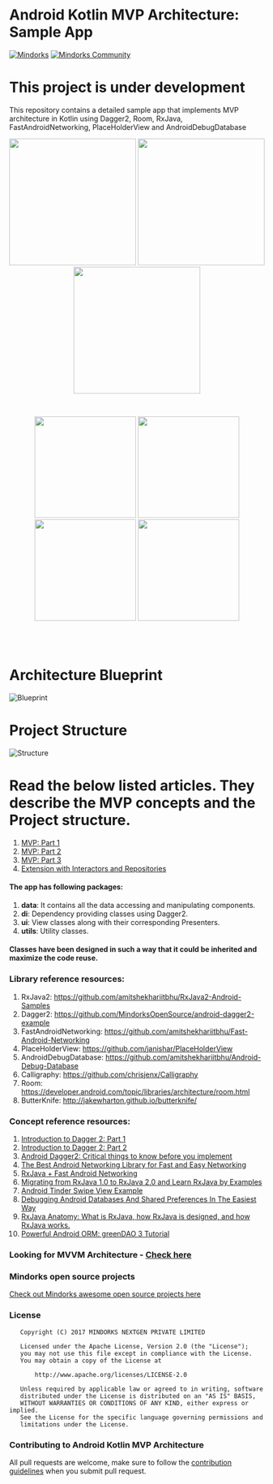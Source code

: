 # Android Kotlin MVP Architecture: Sample App
[![Mindorks](https://img.shields.io/badge/mindorks-opensource-blue.svg)](https://mindorks.com/open-source-projects)
[![Mindorks Community](https://img.shields.io/badge/join-community-blue.svg)](https://mindorks.com/join-community)

# This project is under development

This repository contains a detailed sample app that implements MVP architecture in Kotlin using Dagger2, Room, RxJava, FastAndroidNetworking, PlaceHolderView and AndroidDebugDatabase
<p align="center">
  <img src="https://janishar.github.io/images/mvp-app-pics/mvp-login.png" width="250">
  <img src="https://janishar.github.io/images/mvp-app-pics/main-view.png" width="250">
  <img src="https://janishar.github.io/gifs/mvp-app.gif" width="250">
</p>
<br>
<p align="center">
  <img src="https://janishar.github.io/images/mvp-app-pics/mvp-drawer.png" width="200">
  <img src="https://janishar.github.io/images/mvp-app-pics/mvp-rating.png" width="200">
  <img src="https://janishar.github.io/images/mvp-app-pics/mvp-feed.png" width="200">
  <img src="https://janishar.github.io/images/mvp-app-pics/mvp-empty-state.png" width="200">
</p>
<br>
<br>

# Architecture Blueprint
![Blueprint](https://janishar.github.io/images/mvp-app-pics/mvp-arch.png)
<br>

# Project Structure
![Structure](https://janishar.github.io/images/mvp-app-pics/mvp-project-structure-diagram.png)
<br>

# Read the below listed articles. They describe the MVP concepts and the Project structure.
1. [MVP: Part 1](https://blog.mindorks.com/essential-guide-for-designing-your-android-app-architecture-mvp-part-1-74efaf1cda40#.lkml1yggq)
2. [MVP: Part 2](https://blog.mindorks.com/essential-guide-for-designing-your-android-app-architecture-mvp-part-2-b2ac6f3f9637#.dge0wl8rl)
3. [MVP: Part 3](https://blog.mindorks.com/essential-guide-for-designing-your-android-app-architecture-mvp-part-3-dialog-viewpager-and-7bdfab86aabb)
4. [Extension with Interactors and Repositories](https://blog.mindorks.com/android-mvp-architecture-extension-with-interactors-and-repositories-bd4b51972339)

#### The app has following packages:
1. **data**: It contains all the data accessing and manipulating components.
2. **di**: Dependency providing classes using Dagger2.
3. **ui**: View classes along with their corresponding Presenters.
4. **utils**: Utility classes.

#### Classes have been designed in such a way that it could be inherited and maximize the code reuse.

### Library reference resources:
1. RxJava2: https://github.com/amitshekhariitbhu/RxJava2-Android-Samples
2. Dagger2: https://github.com/MindorksOpenSource/android-dagger2-example
3. FastAndroidNetworking: https://github.com/amitshekhariitbhu/Fast-Android-Networking
4. PlaceHolderView: https://github.com/janishar/PlaceHolderView
5. AndroidDebugDatabase: https://github.com/amitshekhariitbhu/Android-Debug-Database
6. Calligraphy: https://github.com/chrisjenx/Calligraphy
7. Room: https://developer.android.com/topic/libraries/architecture/room.html
8. ButterKnife: http://jakewharton.github.io/butterknife/

### Concept reference resources:
1. [Introduction to Dagger 2: Part 1](https://blog.mindorks.com/introduction-to-dagger-2-using-dependency-injection-in-android-part-1-223289c2a01b#.ki6nt86l6)
2. [Introduction to Dagger 2: Part 2](https://blog.mindorks.com/introduction-to-dagger-2-using-dependency-injection-in-android-part-2-b55857911bcd#.mkpzyk8sa)
3. [Android Dagger2: Critical things to know before you implement](https://blog.mindorks.com/android-dagger2-critical-things-to-know-before-you-implement-275663aecc3e#.bskiz1879)
4. [The Best Android Networking Library for Fast and Easy Networking](https://blog.mindorks.com/simple-and-fast-android-networking-19ed860d1455#.cyzrve85o)
5. [RxJava + Fast Android Networking](https://blog.mindorks.com/rxjava-fast-android-networking-6e3d90ee4387#.7hjoex22m)
6. [Migrating from RxJava 1.0 to RxJava 2.0 and Learn RxJava by Examples](https://blog.mindorks.com/migrating-from-rxjava1-to-rxjava2-5dac0a94b4aa#.3lg46kora)
7. [Android Tinder Swipe View Example](https://blog.mindorks.com/android-tinder-swipe-view-example-3eca9b0d4794#.u7i7jbbvy)
8. [Debugging Android Databases And Shared Preferences In The Easiest Way](https://blog.mindorks.com/debugging-android-databases-and-shared-preferences-in-the-easiest-way-e5f705dfc06b#.pxw0hvnws)
9. [RxJava Anatomy: What is RxJava, how RxJava is designed, and how RxJava works.](https://blog.mindorks.com/rxjava-anatomy-what-is-rxjava-how-rxjava-is-designed-and-how-rxjava-works-d357b3aca586)
10. [Powerful Android ORM: greenDAO 3 Tutorial](https://mindorks.com/blog/powerful-android-orm-greendao-3-tutorial)

### Looking for MVVM Architecture - [Check here](https://github.com/MindorksOpenSource/android-mvvm-architecture)

### Mindorks open source projects
[Check out Mindorks awesome open source projects here](https://mindorks.com/open-source-projects)

### License
```
   Copyright (C) 2017 MINDORKS NEXTGEN PRIVATE LIMITED

   Licensed under the Apache License, Version 2.0 (the "License");
   you may not use this file except in compliance with the License.
   You may obtain a copy of the License at

       http://www.apache.org/licenses/LICENSE-2.0

   Unless required by applicable law or agreed to in writing, software
   distributed under the License is distributed on an "AS IS" BASIS,
   WITHOUT WARRANTIES OR CONDITIONS OF ANY KIND, either express or implied.
   See the License for the specific language governing permissions and
   limitations under the License.
```

### Contributing to Android Kotlin MVP Architecture
All pull requests are welcome, make sure to follow the [contribution guidelines](CONTRIBUTING.md)
when you submit pull request.